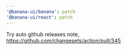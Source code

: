 ```yaml
---
'@banana-ui/banana': patch
'@banana-ui/react': patch
---
```


Try auto github releases note, https://github.com/changesets/action/pull/345
